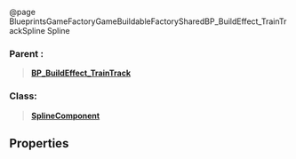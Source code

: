 @page BlueprintsGameFactoryGameBuildableFactorySharedBP_BuildEffect_TrainTrackSpline Spline
### Parent :
<b><a href="_blueprints_game_factory_game_buildable_factory-shared_b_p__build_effect__train_track.html"><blockquote>BP_BuildEffect_TrainTrack</blockquote></a></b>
### Class:
<b><a href="_class_script_spline_component.html"><blockquote>SplineComponent</blockquote></a></b>
## Properties
